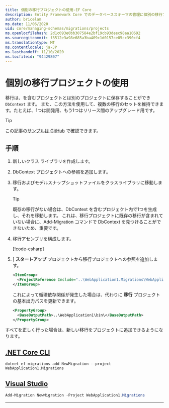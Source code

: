 ```yaml
---
title: 個別の移行プロジェクトの使用-EF Core
description: Entity Framework Core でのデータベーススキーマの管理に個別の移行プロジェクトを使用する
author: bricelam
ms.date: 11/06/2020
uid: core/managing-schemas/migrations/projects
ms.openlocfilehash: 2d1c093e0bb307584e2bf19cb93deec98aa10692
ms.sourcegitcommit: f3512e3a98e685a3ba409c1d0157ce85cc390cf4
ms.translationtype: MT
ms.contentlocale: ja-JP
ms.lasthandoff: 11/10/2020
ms.locfileid: "94429807"
---
```

# <a name="using-a-separate-migrations-project"></a>個別の移行プロジェクトの使用

移行は、を含むプロジェクトとは別のプロジェクトに保存することができ `DbContext` ます。 また、この方法を使用して、複数の移行のセットを維持できます。たとえば、1つは開発用、もう1つはリリース間のアップグレード用です。

> [!TIP]
> この記事の[サンプルは GitHub](https://github.com/dotnet/EntityFramework.Docs/tree/master/samples/core/Schemas/ThreeProjectMigrations) で確認できます。

## <a name="steps"></a>手順

1. 新しいクラス ライブラリを作成します。

2. DbContext プロジェクトへの参照を追加します。

3. 移行およびモデルスナップショットファイルをクラスライブラリに移動します。
   > [!TIP]
   > 既存の移行がない場合は、DbContext を含むプロジェクト内で1つを生成し、それを移動します。
   > これは、移行プロジェクトに既存の移行が含まれていない場合に、Add-Migration コマンドで DbContext を見つけることができないため、重要です。

4. 移行アセンブリを構成します。

   [!code-csharp[](../../../../samples/core/Schemas/ThreeProjectMigrations/WebApplication1/Startup.cs#snippet_MigrationsAssembly)]

5. [ **スタートアップ** プロジェクトから移行プロジェクトへの参照を追加します。

   ```xml
   <ItemGroup>
     <ProjectReference Include="..\WebApplication1.Migrations\WebApplication1.Migrations.csproj">
   </ItemGroup>
   ```

   これによって循環依存関係が発生した場合は、代わりに **移行** プロジェクトの基本出力パスを更新できます。

   ```xml
   <PropertyGroup>
     <BaseOutputPath>..\WebApplication1\bin\</BaseOutputPath>
   </PropertyGroup>
   ```

すべてを正しく行った場合は、新しい移行をプロジェクトに追加できるようになります。

## <a name="net-core-cli"></a>[.NET Core CLI](#tab/dotnet-core-cli)

```dotnetcli
dotnet ef migrations add NewMigration --project WebApplication1.Migrations
```

## <a name="visual-studio"></a>[Visual Studio](#tab/vs)

```powershell
Add-Migration NewMigration -Project WebApplication1.Migrations
```

***
